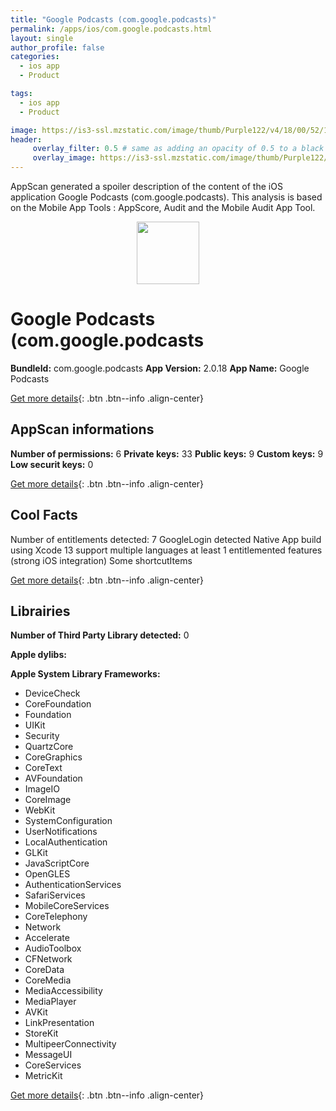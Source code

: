 ```yaml
---
title: "Google Podcasts (com.google.podcasts)"
permalink: /apps/ios/com.google.podcasts.html
layout: single
author_profile: false
categories: 
  - ios app 
  - Product 

tags: 
  - ios app 
  - Product 

image: https://is3-ssl.mzstatic.com/image/thumb/Purple122/v4/18/00/52/18005234-7463-0daa-f604-3bcccaa83783/logo_podcasts_color-0-1x_U007emarketing-0-6-0-85-220.png/512x512bb.jpg
header: 
     overlay_filter: 0.5 # same as adding an opacity of 0.5 to a black background
     overlay_image: https://is3-ssl.mzstatic.com/image/thumb/Purple122/v4/18/00/52/18005234-7463-0daa-f604-3bcccaa83783/logo_podcasts_color-0-1x_U007emarketing-0-6-0-85-220.png/512x512bb.jpg
---
```

AppScan generated a spoiler description of the content of the iOS application Google Podcasts (com.google.podcasts). This analysis is based on the Mobile App Tools : AppScore, Audit and the Mobile Audit App Tool.

  
  
<div style="text-align: center;"><img src="https://is3-ssl.mzstatic.com/image/thumb/Purple122/v4/18/00/52/18005234-7463-0daa-f604-3bcccaa83783/logo_podcasts_color-0-1x_U007emarketing-0-6-0-85-220.png/512x512bb.jpg" width="100" height="100"></div>  
  
# Google Podcasts (com.google.podcasts

**BundleId:** com.google.podcasts
**App Version:** 2.0.18
**App Name:** Google Podcasts


[Get more details](/pricing.html){: .btn .btn--info .align-center}  
  
## AppScan informations 

**Number of permissions:** 6
**Private keys:** 33
**Public keys:** 9
**Custom keys:** 9
**Low securit keys:** 0
  
[Get more details](/pricing.html){: .btn .btn--info .align-center}

## Cool Facts

Number of entitlements detected: 7
GoogleLogin detected
Native App
build using Xcode 13
support multiple languages
at least 1 entitlemented features (strong iOS integration)
Some shortcutItems 
  
[Get more details](/pricing.html){: .btn .btn--info .align-center}

## Librairies 
**Number of Third Party Library detected:** 0

**Apple dylibs:**


**Apple System Library Frameworks:**
- DeviceCheck
- CoreFoundation
- Foundation
- UIKit
- Security
- QuartzCore
- CoreGraphics
- CoreText
- AVFoundation
- ImageIO
- CoreImage
- WebKit
- SystemConfiguration
- UserNotifications
- LocalAuthentication
- GLKit
- JavaScriptCore
- OpenGLES
- AuthenticationServices
- SafariServices
- MobileCoreServices
- CoreTelephony
- Network
- Accelerate
- AudioToolbox
- CFNetwork
- CoreData
- CoreMedia
- MediaAccessibility
- MediaPlayer
- AVKit
- LinkPresentation
- StoreKit
- MultipeerConnectivity
- MessageUI
- CoreServices
- MetricKit


  
[Get more details](/pricing.html){: .btn .btn--info .align-center}

